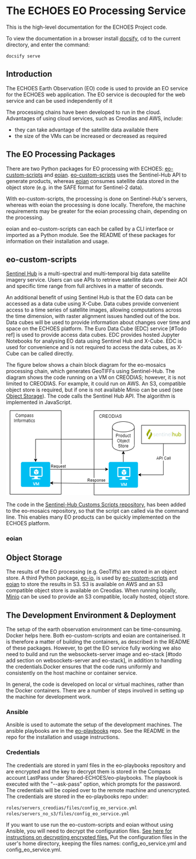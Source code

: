 # The ECHOES EO Processing Service

This is the high-level documentation for the ECHOES Project code.  

To view the documentation in a browser install [docsify](https://docsify.js.org/), cd to the current directory, 
and enter the command: 
    
    docsify serve


## Introduction

The ECHOES Earth Observation (EO) code is used to provide an EO service for the ECHOES web application. The EO service
is decoupled for the web service and can be used independently of it

The processing chains have been developed to run in the cloud. Advantages of using cloud services, such as Creodias and
AWS, include:

* they can take advantage of the satellite data available there
* the size of the VMs can be increased or decreased as required

## The EO Processing Packages

There are two Python packages for EO processing with
ECHOES: [eo-custom-scripts](https://github.com/ECHOESProj/eo-custom-scripts)
and [eoian](https://github.com/ECHOESProj/eoian]). [eo-custom-scripts](https://github.com/ECHOESProj/eo-custom-scripts)
uses the Sentinel-Hub API to generate products, whereas [eoian](https://github.com/ECHOESProj/eoian]) consumes satellite
data stored in the object store (e.g. in the SAFE format for Sentinel-2 data).

With eo-custom-scripts, the processing is done on Sentinel-Hub's servers, whereas with eoian the processing is done
locally. Therefore, the machine requirements may be greater for the eoian processing chain, depending on the processing.

eoian and eo-custom-scripts can each be called by a CLI interface or imported as a Python module. See the README of
these packages for information on their installation and usage.

## eo-custom-scripts

[Sentinel Hub](https://www.sentinel-hub.com/) is a multi-spectral and multi-temporal big data satellite imagery service.
Users can use APIs to retrieve satellite data over their AOI and specific time range from full archives in a matter of
seconds.

An additional benefit of using Sentinel Hub is that the EO data can be accessed as a data cube using X-Cube. Data cubes
provide convenient access to a time series of satellite images, allowing computations across the time dimension, with
raster alignment issues handled out of the box. Data cubes will be used to provide information about changes over time
and space on the ECHOES platform. The Euro Data Cube (EDC) service [#Todo ref] is used to provide access data cubes. EDC
provides hosted Jupyter Notebooks for analysing EO data using Sentinel Hub and X-Cube. EDC is used for convenience and
is not required to access the data cubes, as X-Cube can be called directly.

The figure below shows a chain block diagram for the eo-mosaics processing chain, which generates GeoTIFFs using
Sentinel-Hub. The diagram shows the code running on a VM on CREODIAS; however, it is not limited to CREODIAS. For
example, it could run on AWS. An S3, compatible object store is required, but if one is not available Minio can be
used (see [Object Storage](#object-storage)). The code calls the Sentinel Hub API. The algorithm is implemented in
JavaScript.

![eo-custom-scripts block diagram](images/eo-custom-scripts-block-diagram.png)


The code in the [Sentinel-Hub Customs Scripts repository](https://github.com/sentinel-hub/custom-scripts), has been added
to the eo-mosaics repository, so that the script can called via the command line. This enables many EO products can be
quickly implemented on the ECHOES platform.

### eoian

## Object Storage

The results of the EO processing (e.g. GeoTiffs) are stored in an object store. A third Python
package, [eo-io](https://github.com/ECHOESProj/eo-io), is used
by [eo-custom-scripts](https://github.com/ECHOESProj/eo-custom-scripts)
and [eoian](https://github.com/ECHOESProj/eoian]) to store the results in S3. S3 is available on AWS and an S3
compatible object store is available on Creodias. When running locally, [Minio](https://min.io/) can be used to provide
an S3 compatible, locally hosted, object store.

## The Development Environment & Deployment

The setup of the earth observation environment can be time-consuming. Docker helps here. Both eo-custom-scripts and
eoian are containerised. It is therefore a matter of building the containers, as described in the README of these
packages. However, to get the EO service fully working we also need to build and run the websockets-server image and
eo-stack [#todo add section on websockets-server and eo-stack], in addition to handling the credentials.Docker ensures
that the code runs uniformly and consistently on the host machine or container service.

In general, the code is developed on local or virtual machines, rather than the Docker containers. There are a number of
steps involved in setting up the machine for development work.

### Ansible

Ansible is used to automate the setup of the development machines. 
The ansible playbooks are in the [eo-playbooks](https://github.com/ECHOESProj/eo-playbooks) repo.
See the README in the repo for the installation and usage instructions.

### Credentials

The credentials are stored in yaml files in the eo-playbooks repository
and are encrypted and the key to decrypt them is stored in
the Compass account LastPass under Shared-ECHOES/eo-playbooks. 
The playbook is executed with the "--ask-pass" option, which prompts for the
password. 
The credentials will be copied over to the remote machine and unencrypted.
The credentials are stored in the eo-playbooks repo under:

    roles/servers_creodias/files/config_eo_service.yml
    roles/servers_no_s3/files/config_eo_service.yml


If you want to use run the eo-custom-scripts and eoian without using Ansible, you will
need to decrypt the configuration files.
[See here for instructions on decrypting encrypted files.](https://docs.ansible.com/ansible/latest/user_guide/vault.html#decrypting-encrypted-files)
Put the configuration files in the user's home directory, keeping the files names: config_eo_service.yml and config_eo_service.yml. 